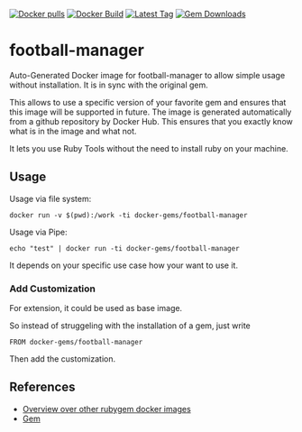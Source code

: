[![Docker pulls](https://img.shields.io/docker/pulls/rubygem/football-manager.svg)](https://hub.docker.com/r/rubygem/football-manager/)
[![Docker Build](https://img.shields.io/docker/automated/rubygem/football-manager.svg)](https://hub.docker.com/r/rubygem/football-manager/)
[![Latest Tag](https://img.shields.io/github/tag/docker-rubygem/football-manager.svg)](https://hub.docker.com/r/rubygem/football-manager/)
[![Gem Downloads](https://img.shields.io/gem/dt/football-manager.svg)](https://rubygems.org/gems/football-manager/)
# football-manager

Auto-Generated Docker image for football-manager to allow simple usage without installation.
It is in sync with the original gem.

This allows to use a specific version of your favorite gem and ensures that this image will be supported in future.
The image is generated automatically from a github repository by Docker Hub.
This ensures that you exactly know what is in the image and what not.

It lets you use Ruby Tools without the need to install ruby on your machine.

## Usage

Usage via file system:

`docker run -v $(pwd):/work -ti docker-gems/football-manager`

Usage via Pipe:

`echo "test" | docker run -ti docker-gems/football-manager`

It depends on your specific use case how your want to use it.

### Add Customization

For extension, it could be used as base image.

So instead of struggeling with the installation of a gem, just write

`FROM docker-gems/football-manager`

Then add the customization.

## References

 - [Overview over other rubygem docker images](https://github.com/thinkbot/docker-rubygem)
 - [Gem](https://rubygems.org/gems/football-manager/)
